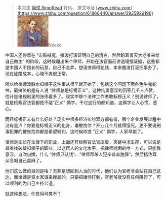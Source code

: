 > 本文由 [简悦 SimpRead](http://ksria.com/simpread/) 转码， 原文地址 [www.zhihu.com](https://www.zhihu.com/question/61866440/answer/2925929196) ![67aee4aa14b4b1df867341ddfc6ba9ba_MD5](../assets/67aee4aa14b4b1df867341ddfc6ba9ba_MD5.png)Neeko​

中国人还停留在 “击鼓喊冤，撒泼打滚证明自己的清白，然后盼着青天大老爷来给自己做主” 的阶段，这时候蹦出来个律师，开始在法官面前讲道理摆证据，这些都是中国人不擅长的玩意，自己不会弄，想请律师得花钱，本来撒泼打滚把事办了，现在徒蹭成本，心理不爽很正常。

所以给律师泼脏水扣帽子这件事从很早就开始了，包括这个问题下面各色牛鬼蛇神，最搞笑的是有人说 “律师总是标榜正义”，这种纯属意淫的回答几千人点赞，估计是电视剧里的张伟看多了。现实中哪个法律工作者敢标榜正义？别说律师了，就是检察官法官都绝不碰“正义” 俩字，干过这行的都知道，这俩字让人心慌、恶心。

而且标榜正义有什么好处？现实中很多经济纠纷双方都有错，哪个企业发展过程中没有黑点？你要是标榜正义的化身，谁敢找你？开业几个月就得饿死。更不要说刑事犯罪的被告找你都是希望轻判，这时候你提 “正义” 俩字，人家早跑了。

律师是生长在法律下的职业，上面还有检察官法官压着，夹缝中求生存，可以说是最难找破绽扣帽子的职业。以这帮人的文化水平，把律师批倒的唯一方式，只能靠意淫，自吹自擂，什么 “律师只认钱”、“律师帮杀人犯辛普森脱罪”，然后捂住耳朵高喊自己赢麻了。

他们这么做的目的是啥？无非是想回到人治的时代，他们认为官老爷会站在自己这边，而律师是资本家请来搅局的，只要把律师打到，官老爷就没有任何阻碍了，可以顺利的为自己主持公道。

就这种想法，你觉得可笑不？